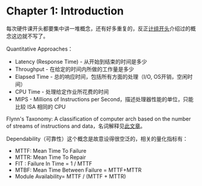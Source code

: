# Chapter 1: Introduction

每次硬件课开头都要集中讲一堆概念，还有好多重复的，反正[计组开头](https://xuan-insr.github.io/computer_organization/1_prelude/)介绍过的概念这边就不写了。

Quantitative Approaches：

* Latency (Response Time) - 从开始到结束的时间是多少
* Throughput - 在给定的时间内所做的工作量是多少
* Elapsed Time - 总的响应时间，包括所有方面的处理（I/O, OS开销，空闲时间）
* CPU Time - 处理给定作业所花费的时间
* MIPS - Millions of Instructions per Second，描述处理器性能的单位，只能比较 ISA 相同的 CPU

Flynn's Taxonomy: A classification of computer arch based on the number of streams of instructions and data，名词解释见[此文章](https://zhuanlan.zhihu.com/p/27696267)。

Dependability（可靠性）这个概念是故意设得很空泛的，相关的量化指标有：

* MTTF: Mean Time To Failure
* MTTR: Mean Time To Repair
* FIT : Failure In Time = 1 / MTTF
* MTBF: Mean Time Between Failure = MTTF+MTTR
* Module Availability= MTTF / (MTTF + MTTR)
